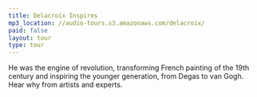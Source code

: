 ```yaml
---
title: Delacroix Inspires
mp3_location: //audio-tours.s3.amazonaws.com/delacroix/
paid: false
layout: tour
type: tour
---
```


He was the engine of revolution, transforming French painting of the
19th century and inspiring the younger generation, from Degas to van
Gogh. Hear why from artists and experts.

